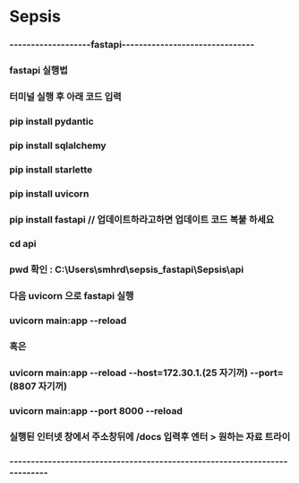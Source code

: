 # Sepsis

### -------------------fastapi-------------------------------
### fastapi 실행법
### 터미널 실행 후 아래 코드 입력
### pip install pydantic
### pip install sqlalchemy
### pip install starlette
### pip install uvicorn
### pip install fastapi // 업데이트하라고하면 업데이트 코드 복붙 하세요
### cd api
### pwd 확인 : C:\Users\smhrd\sepsis_fastapi\Sepsis\api
### 다음 uvicorn 으로 fastapi 실행
### uvicorn main:app --reload
### 혹은
### uvicorn main:app --reload --host=172.30.1.(25 자기꺼) --port=(8807 자기꺼)
### uvicorn main:app --port 8000 --reload
### 실행된 인터넷 창에서 주소창뒤에 /docs 입력후 엔터 > 원하는 자료 트라이
### --------------------------------------------------------------------------